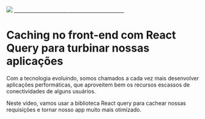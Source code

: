 <img src="https://react-query.tanstack.com/_next/static/images/logo-7a7896631260eebffcb031765854375b.svg" />
_____________________________________________

# Caching no front-end com React Query para turbinar nossas aplicações

Com a tecnologia evoluindo, somos chamados a cada vez mais desenvolver aplicações performáticas, que aproveitem bem os recursos escassos de conectividades de alguns usuários.

Neste vídeo, vamos usar a biblioteca React query para cachear nossas requisições e tornar nosso app muito mais otimizado.
